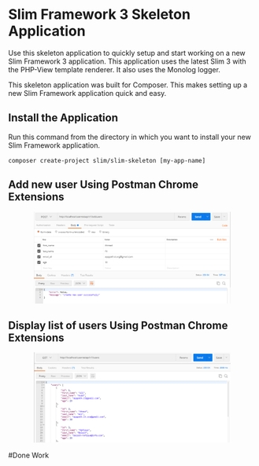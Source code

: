 # Slim Framework 3 Skeleton Application

Use this skeleton application to quickly setup and start working on a new Slim Framework 3 application. This application uses the latest Slim 3 with the PHP-View template renderer. It also uses the Monolog logger.

This skeleton application was built for Composer. This makes setting up a new Slim Framework application quick and easy.

## Install the Application

Run this command from the directory in which you want to install your new Slim Framework application.

    composer create-project slim/slim-skeleton [my-app-name]
    
## Add new user Using Postman Chrome Extensions

<p align="center">

  <img src="https://github.com/apppath/userrestapi/blob/master/add-new-user-api.png" width="400"/>

</p>

## Display list of users Using Postman Chrome Extensions

<p align="center">

  <img src="https://github.com/apppath/userrestapi/blob/master/list-of-json-item.png" width="400"/>

</p>


#Done Work
